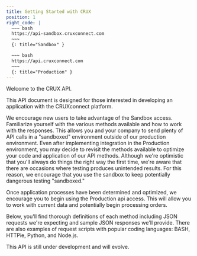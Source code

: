 ```yaml
---
title: Getting Started with CRUX
position: 1
right_code: |
  ~~~ bash
  https://api-sandbox.cruxconnect.com
  ~~~
  {: title="Sandbox" }

  ~~~ bash
  https://api.cruxconnect.com
  ~~~
  {: title="Production" }
---
```


Welcome to the CRUX API.

This API document is designed for those interested in developing an application with the CRUXconnect platform.

We encourage new users to take advantage of the Sandbox access. Familiarize yourself with the various methods available and how to work with the responses. This allows you and your company to send plenty of API calls in a "sandboxed" environment outside of our production environment. Even after implementing integration in the Production environment, you may decide to revisit the methods available to optimize your code and application of our API methods. Although we're optimistic that you'll always do things the right way the first time, we're aware that there are occasions where testing produces unintended results. For this reason, we encourage that you use the sandbox to keep potentially dangerous testing "sandboxed."

Once application processes have been determined and optimized, we encourage you to begin using the Production api access. This will allow you to work with current data and potentially begin processing orders.

Below, you'll find thorough definitions of each method including JSON requests we're expecting and sample JSON responses we'll provide. There are also examples of request scripts with popular coding languages: BASH, HTTPie, Python, and Node.js.

This API is still under development and will evolve.

